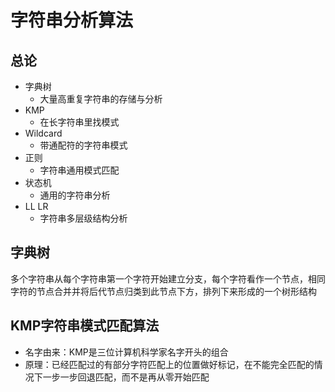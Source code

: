 # 字符串分析算法
## 总论
* 字典树
  * 大量高重复字符串的存储与分析
* KMP
  * 在长字符串里找模式
* Wildcard
  * 带通配符的字符串模式
* 正则
  * 字符串通用模式匹配
* 状态机
  * 通用的字符串分析
* LL LR
  * 字符串多层级结构分析
## 字典树
多个字符串从每个字符串第一个字符开始建立分支，每个字符看作一个节点，相同字符的节点合并并将后代节点归类到此节点下方，排列下来形成的一个树形结构
## KMP字符串模式匹配算法
* 名字由来：KMP是三位计算机科学家名字开头的组合
* 原理：已经匹配过的有部分字符匹配上的位置做好标记，在不能完全匹配的情况下一步一步回退匹配，而不是再从零开始匹配